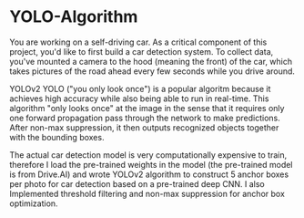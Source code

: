 # YOLO-Algorithm
You are working on a self-driving car. As a critical component of this project, you'd like to first build a car detection system. To collect data, you've mounted a camera to the hood (meaning the front) of the car, which takes pictures of the road ahead every few seconds while you drive around.

YOLOv2
YOLO ("you only look once") is a popular algoritm because it achieves high accuracy while also being able to run in real-time. This algorithm "only looks once" at the image in the sense that it requires only one forward propagation pass through the network to make predictions. After non-max suppression, it then outputs recognized objects together with the bounding boxes.

The actual car detection model is very computationally expensive to train, therefore I load the pre-trained weights in the model (the pre-trained model is from Drive.AI) and	wrote YOLOv2 algorithm to construct 5 anchor boxes per photo for car detection based on a pre-trained deep CNN. I also Implemented threshold filtering and non-max suppression for anchor box optimization.

